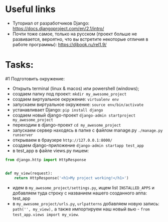 # Useful links

* Туториал от разработчиков Django: https://docs.djangoproject.com/en/2.1/intro/
* Почти тоже самое, только на русском (проект больше не развивается, вероятно,
что вы встретите некоторые отличия в работе программы): https://djbook.ru/rel1.9/

# Tasks:

#1 Подготовить окружение:
 * Открыть terminal (linux & macos) или powershell (windows);  
 * создаем папку под проект: `mkdir my_awesome_project`  
 * создаем виртуальное окружение: `virtualenv env`  
 * запускаем виртуальное окружение: `source env/bin/activate`  
 * устанавливает Django: `pip install django`  
 * создаем новый django-проект `django-admin startproject my_awesome_project`  
 * переходим в django-проект `cd my_awesome_project`
 * запускаем сервер находясь в папке с файлом manage.py `./manage.py runserver`  
 * открываем в браузере `http://127.0.0.1:8000/`  
 * создаем django-приложение `django-admin startapp test_app`  
 * в test_app в файле views.py пишем:
```python
from django.http import HttpResponse


def my_view(request):
    return HttpResponse('<h1>My project working!</h1>')

```
* идем в `my_awesome_project/settings.py`, ищем list `INSTALLED_APPS` и добавляем туда строку с названием
нашего созданного аппа: test_app  
* в `my_awesome_project/urls.py`, `urlpatterns` добавляем новую запись: `
    path('', my_view),` а также импортируем наш новый вью - `from test_app.views import my_view`.  